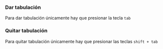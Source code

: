 
### Dar tabulación
Para dar tabulación únicamente hay que presionar la tecla ``tab``

### Quitar tabulación
Para quitar tabulación únicamente hay que presionar las teclas ``shift + tab``

